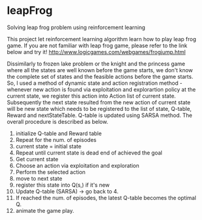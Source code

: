 # leapFrog
Solving leap frog problem using reinforcement learning

This project let reinforcement learning algorithm learn how to play leap frog game. 
If you are not familiar with leap frog game, please refer to the link below and try it!
http://www.logicgames.com/webgames/frogjump.html

Dissimilarly to frozen lake problem or the knight and the princess game where all the states are well known before the game starts, 
we don't know the complete set of states and the feasible actions before the game starts.
So, I used a method of dynamic state and action registration method - whenever new action is found via exploitation and explorartion policy at the current state, we register this action into Action list of current state.
Subsequently the next state resulted from the new action of current state will be new state which needs to be registered to the list of state, Q-table, Reward and nextStateTable.
Q-table is updated using SARSA method.
The overall procedure is described as below.

1. initialize Q-table and Reward table
2. Repeat for the num. of episodes
3. current state = initial state
4. Repeat until current state is dead end of achieved the goal
5. Get current state
6. Choose an action via exploitation and exploration
7. Perform the selected action
8. move to next state
9. register this state into Q(s,) if it's new
10. Update Q-table (SARSA) -> go back to 4.
11. If reached the num. of episodes, the latest Q-table becomes the optimal Q.
12. animate the game play.
